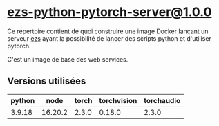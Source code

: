 # ezs-python-pytorch-server@1.0.0

Ce répertoire contient de quoi construire une image Docker lançant un serveur
[ezs](https://github.com/Inist-CNRS/ezs) ayant la possibilité de lancer des
scripts python et d'utiliser pytorch.

C'est un image de base des web services.

## Versions utilisées

| python | node    | torch | torchvision | torchaudio |
|--------|---------|-------|-------------|------------|
| 3.9.18 | 16.20.2 | 2.3.0 | 0.18.0      | 2.3.0      |
